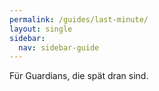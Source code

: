 ```yaml
---
permalink: /guides/last-minute/
layout: single
sidebar:
  nav: sidebar-guide
---
```


Für Guardians, die spät dran sind.
